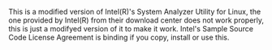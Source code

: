 This is a modified version of Intel(R)'s System Analyzer Utility for Linux, the one provided by Intel(R) from their download center does not work properly, this is just a modifyed version of it to make it work. Intel's Sample Source Code License Agreement is binding if you copy, install or use this.
